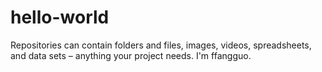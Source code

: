 # hello-world
Repositories can contain folders and files, images, videos, spreadsheets, and data sets – anything your project needs. 
I'm ffangguo.
